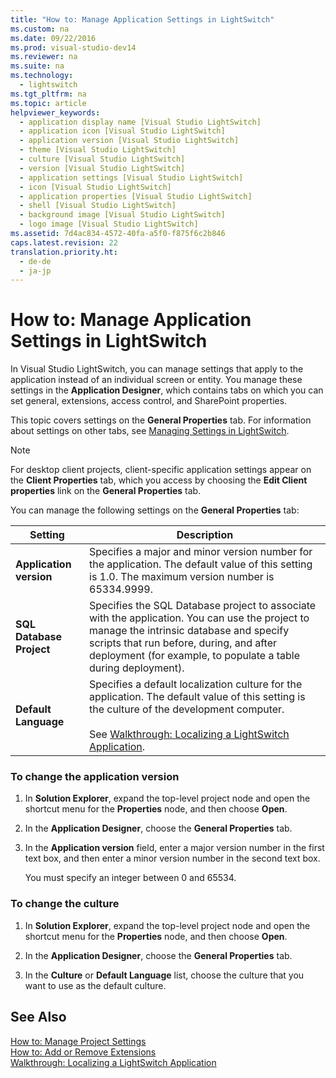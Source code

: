 ```yaml
---
title: "How to: Manage Application Settings in LightSwitch"
ms.custom: na
ms.date: 09/22/2016
ms.prod: visual-studio-dev14
ms.reviewer: na
ms.suite: na
ms.technology: 
  - lightswitch
ms.tgt_pltfrm: na
ms.topic: article
helpviewer_keywords: 
  - application display name [Visual Studio LightSwitch]
  - application icon [Visual Studio LightSwitch]
  - application version [Visual Studio LightSwitch]
  - theme [Visual Studio LightSwitch]
  - culture [Visual Studio LightSwitch]
  - version [Visual Studio LightSwitch]
  - application settings [Visual Studio LightSwitch]
  - icon [Visual Studio LightSwitch]
  - application properties [Visual Studio LightSwitch]
  - shell [Visual Studio LightSwitch]
  - background image [Visual Studio LightSwitch]
  - logo image [Visual Studio LightSwitch]
ms.assetid: 7d4ac834-4572-40fa-a5f0-f875f6c2b846
caps.latest.revision: 22
translation.priority.ht: 
  - de-de
  - ja-jp
---
```

# How to: Manage Application Settings in LightSwitch
In Visual Studio LightSwitch, you can manage settings that apply to the application instead of an individual screen or entity. You manage these settings in the **Application Designer**, which contains tabs on which you can set general, extensions, access control, and SharePoint properties.  
  
 This topic covers settings on the **General Properties** tab. For information about settings on other tabs, see [Managing Settings in LightSwitch](../vs140/managing-settings-in-lightswitch.md).  
  
> [!NOTE]
>  For desktop client projects, client-specific application settings appear on the **Client Properties** tab, which you access by choosing the **Edit Client properties** link on the **General Properties** tab.  
  
 You can manage the following settings on the **General Properties** tab:  
  
|Setting|Description|  
|-------------|-----------------|  
|**Application version**|Specifies a major and minor version number for the application. The default value of this setting is 1.0. The maximum version number is 65334.9999.|  
|**SQL Database Project**|Specifies the SQL Database project to associate with the application. You can use the project to manage the intrinsic database and specify scripts that run before, during, and after deployment (for example, to populate a table during deployment).|  
|**Default Language**|Specifies a default localization culture for the application. The default value of this setting is the culture of the development computer.<br /><br /> See [Walkthrough: Localizing a LightSwitch Application](../vs140/walkthrough--localizing-a-lightswitch-application.md).|  
  
### To change the application version  
  
1.  In **Solution Explorer**, expand the top-level project node and open the shortcut menu for the **Properties** node, and then choose **Open**.  
  
2.  In the **Application Designer**, choose the **General Properties** tab.  
  
3.  In the **Application version** field, enter a major version number in the first text box, and then enter a minor version number in the second text box.  
  
     You must specify an integer between 0 and 65534.  
  
### To change the culture  
  
1.  In **Solution Explorer**, expand the top-level project node and open the shortcut menu for the **Properties** node, and then choose **Open**.  
  
2.  In the **Application Designer**, choose the **General Properties** tab.  
  
3.  In the **Culture** or **Default Language** list, choose the culture that you want to use as the default culture.  
  
## See Also  
 [How to: Manage Project Settings](../vs140/how-to--manage-application-settings-in-lightswitch.md)   
 [How to: Add or Remove Extensions](../vs140/how-to--add-or-remove-extensions.md)   
 [Walkthrough: Localizing a LightSwitch Application](../vs140/walkthrough--localizing-a-lightswitch-application.md)